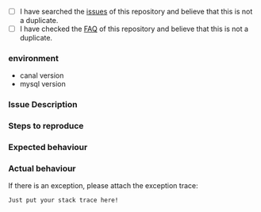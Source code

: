 - [ ] I have searched the [issues](https://github.com/alibaba/canal/issues) of this repository and believe that this is not a duplicate.
- [ ] I have checked the [FAQ](https://github.com/alibaba/canal/wiki/FAQ) of this repository and believe that this is not a duplicate.

### environment

* canal version
* mysql version

### Issue Description


### Steps to reproduce

### Expected behaviour

### Actual behaviour


If there is an exception, please attach the exception trace:

```
Just put your stack trace here!
```